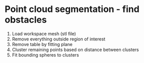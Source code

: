 # Point cloud segmentation - find obstacles

1. Load workspace mesh (stl file)
2. Remove everything outside region of interest
3. Remove table by fitting plane
4. Cluster remaining points based on distance between clusters
5. Fit bounding spheres to clusters